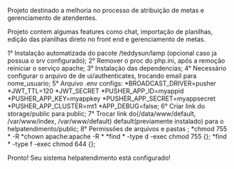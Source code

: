Projeto destinado a melhoria no processo de atribuição de metas e gerenciamento de atendentes.

Projeto contem algumas features como chat, importação de planilhas, edição das planilhas direto no front end e gerenciamento de metas. 

1° Instalação automatizada do pacote /teddysun/lamp (opcional caso ja possua o srv configurado); 
2° Remover o proc do php.ini, após a remoção reiniciar o serviço apache; 
3° Instalação das dependencias;
4° Necessário configurar o arquivo de de ui/authenticates, trocando email para nome_usuario;
5° Arquivo .env configs:
    *BROADCAST_DRIVER=pusher
    *JWT_TTL=120
    *JWT_SECRET
    *PUSHER_APP_ID=myappid
    *PUSHER_APP_KEY=myappkey
    *PUSHER_APP_SECRET=myappsecret
    *PUSHER_APP_CLUSTER=mt1
    *APP_DEBUG=false;
6° Criar link do storage/public para public;
7° Trocar link do(/data/www/default, /var/www/index, /var/www/default) default(previamente instalado) para o helpatendimento/public;
8° Permissões de arquivos e pastas ;
    *chmod 755 * -R
    *chown apache:apache -R *
    *find * -type d -exec chmod 755 {}\;
    *find * -type f -exec chmod 644 {}\;
    
Pronto! Seu sistema helpatendimento está configurado!

